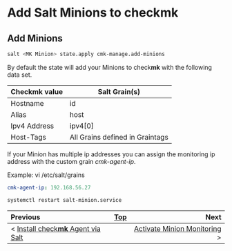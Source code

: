 # Add Salt Minions to check**mk**

## Add Minions

  ```bash
  salt <MK Minion> state.apply cmk-manage.add-minions
  ```

By default the state will add your Minions to check**mk** with the following data set.

| Checkmk value |Salt Grain(s) |
|---------------|--------------|
| Hostname      | id           |
| Alias         | host         |
| Ipv4 Address  | ipv4[0]  | 
| Host-Tags     | All Grains defined in Graintags |

If your Minion has multiple ip addresses you can assign the monitoring ip address with the custom grain *cmk-agent-ip*. 

Example:
vi /etc/salt/grains

```yaml
cmk-agent-ip: 192.168.56.27
```
```bash
systemctl restart salt-minion.service
```

|**Previous**|[Top](#add-salt-minions-to-check**mk**)|**Next**|
|:-|-|-:|
| < [Install check**mk** Agent via Salt](install_cmk_agent.md) || [Activate Minion Monitoring](activate_minion_monitoring.md) >| 

